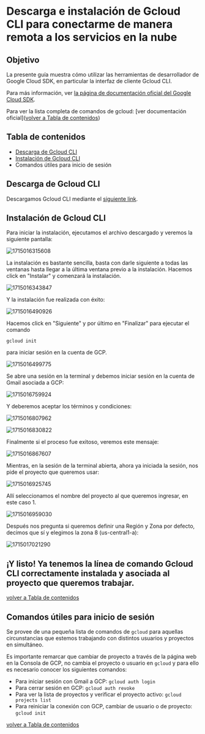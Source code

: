 # Descarga e instalación de Gcloud CLI para conectarme de manera remota a los servicios en la nube

## Objetivo

La presente guía muestra cómo utilizar las herramientas de desarrollador de Google Cloud SDK, en particular la interfaz de cliente Gcloud CLI.

Para más información, ver [la página de documentación oficial del Google Cloud SDK](https://cloud.google.com/sdk?hl=es-419).

Para ver la lista completa de comandos de gcloud: [ver documentación oficial]([volver a Tabla de contenidos](https://github.com/datacloudclub/datacloudclub/blob/main/Google%20Cloud%20Platform%20(GCP)/Gu%C3%ADas/gcloud_cli_install.md#tabla-de-contenidos))

## Tabla de contenidos

* [Descarga de Gcloud CLI](https://github.com/datacloudclub/datacloudclub/blob/main/Google%20Cloud%20Platform%20(GCP)/Gu%C3%ADas/gcloud_cli_install.md#descarga-de-gcloud-cli)
* [Instalación de Gcloud CLI](https://github.com/datacloudclub/datacloudclub/blob/main/Google%20Cloud%20Platform%20(GCP)/Gu%C3%ADas/gcloud_cli_install.md#instalaci%C3%B3n-de-gcloud-cli)
* Comandos útiles para inicio de sesión

## Descarga de Gcloud CLI

Descargamos Gcloud CLI mediante el [siguiente link](https://dl.google.com/dl/cloudsdk/channels/rapid/GoogleCloudSDKInstaller.exe?hl=es-419).

## Instalación de Gcloud CLI

Para iniciar la instalación, ejecutamos el archivo descargado y veremos la siguiente pantalla:

![1715016315608](image/gcloud_cli_install/1715016315608.png)

La instalación es bastante sencilla, basta con darle siguiente a todas las ventanas hasta llegar a la última ventana previo a la instalación. Hacemos click en "Instalar" y comenzará la instalación.

![1715016343847](image/gcloud_cli_install/1715016343847.png)

Y la instalación fue realizada con éxito:

![1715016490926](image/gcloud_cli_install/1715016490926.png)

Hacemos click en "Siguiente" y por último en "Finalizar" para ejecutar el comando

```
gcloud init
```

para iniciar sesión en la cuenta de GCP.

![1715016499775](image/gcloud_cli_install/1715016499775.png)

Se abre una sesión en la terminal y debemos iniciar sesión en la cuenta de Gmail asociada a GCP:

![1715016759924](image/gcloud_cli_install/1715016759924.png)

Y deberemos aceptar los términos y condiciones:

![1715016807962](image/gcloud_cli_install/1715016807962.png)

![1715016830822](image/gcloud_cli_install/1715016830822.png)

Finalmente si el proceso fue exitoso, veremos este mensaje:

![1715016867607](image/gcloud_cli_install/1715016867607.png)

Mientras, en la sesión de la terminal abierta, ahora ya iniciada la sesión, nos pide el proyecto que queremos usar:

![1715016925745](image/gcloud_cli_install/1715016925745.png)

Allí seleccionamos el nombre del proyecto al que queremos ingresar, en este caso 1.

![1715016959030](image/gcloud_cli_install/1715016959030.png)

Después nos pregunta si queremos definir una Región y Zona por defecto, decimos que sí y elegimos la zona 8 (us-central1-a):

![1715017021290](image/gcloud_cli_install/1715017021290.png)

## ¡Y listo! Ya tenemos la línea de comando Gcloud CLI correctamente instalada y asociada al proyecto que queremos trabajar.

[volver a Tabla de contenidos](https://github.com/datacloudclub/datacloudclub/blob/main/Google%20Cloud%20Platform%20(GCP)/Gu%C3%ADas/gcloud_cli_install.md#tabla-de-contenidos)


## Comandos útiles para inicio de sesión

Se provee de una pequeña lista de comandos de `gcloud` para aquellas circunstancias que estemos trabajando con distintos usuarios y proyectos en simultáneo. 

Es importante remarcar que cambiar de proyecto a través de la página web en la Consola de GCP, no cambia el proyecto o usuario en `gcloud` y para ello es necesario conocer los siguientes comandos:

* Para iniciar sesión con Gmail a GCP: `gcloud auth login`
* Para cerrar sesión en GCP: `gcloud auth revoke`
* Para ver la lista de proyectos y verificar el proyecto activo: `gcloud projects list`
* Para reiniciar la conexión con GCP, cambiar de usuario o de proyecto: `gcloud init`

[volver a Tabla de contenidos](https://github.com/datacloudclub/datacloudclub/blob/main/Google%20Cloud%20Platform%20(GCP)/Gu%C3%ADas/gcloud_cli_install.md#tabla-de-contenidos)
